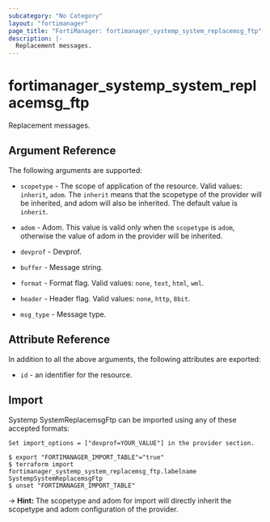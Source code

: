 ```yaml
---
subcategory: "No Category"
layout: "fortimanager"
page_title: "FortiManager: fortimanager_systemp_system_replacemsg_ftp"
description: |-
  Replacement messages.
---
```


# fortimanager_systemp_system_replacemsg_ftp
Replacement messages.

## Argument Reference


The following arguments are supported:

* `scopetype` - The scope of application of the resource. Valid values: `inherit`, `adom`. The `inherit` means that the scopetype of the provider will be inherited, and adom will also be inherited. The default value is `inherit`.
* `adom` - Adom. This value is valid only when the `scopetype` is `adom`, otherwise the value of adom in the provider will be inherited.
* `devprof` - Devprof.

* `buffer` - Message string.
* `format` - Format flag. Valid values: `none`, `text`, `html`, `wml`.

* `header` - Header flag. Valid values: `none`, `http`, `8bit`.

* `msg_type` - Message type.


## Attribute Reference

In addition to all the above arguments, the following attributes are exported:
* `id` - an identifier for the resource.

## Import

Systemp SystemReplacemsgFtp can be imported using any of these accepted formats:
```
Set import_options = ["devprof=YOUR_VALUE"] in the provider section.

$ export "FORTIMANAGER_IMPORT_TABLE"="true"
$ terraform import fortimanager_systemp_system_replacemsg_ftp.labelname SystempSystemReplacemsgFtp
$ unset "FORTIMANAGER_IMPORT_TABLE"
```
-> **Hint:** The scopetype and adom for import will directly inherit the scopetype and adom configuration of the provider.
